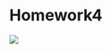 # Homework4

<img src="https://github.com/Rushi-Repo/Homework4/blob/main/screenshots/data_screenshot.png?raw=true" />

